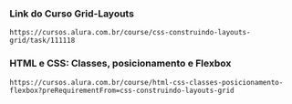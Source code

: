 ### Link do Curso Grid-Layouts
```
https://cursos.alura.com.br/course/css-construindo-layouts-grid/task/111118
```

### HTML e CSS: Classes, posicionamento e Flexbox
```
https://cursos.alura.com.br/course/html-css-classes-posicionamento-flexbox?preRequirementFrom=css-construindo-layouts-grid
```
